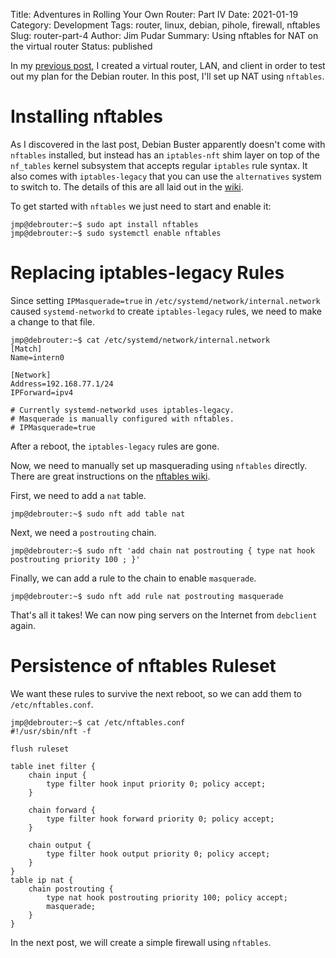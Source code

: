 Title: Adventures in Rolling Your Own Router: Part IV
Date: 2021-01-19
Category: Development
Tags: router, linux, debian, pihole, firewall, nftables
Slug: router-part-4
Author: Jim Pudar
Summary: Using nftables for NAT on the virtual router
Status: published

<!-- markdownlint-disable line-length no-trailing-punctuation -->

In my [previous post]({filename}/debian-router-3.md), I created a virtual
router, LAN, and client in order to test out my plan for the Debian router. In
this post, I'll set up NAT using `nftables`.

# Installing nftables

As I discovered in the last post, Debian Buster apparently doesn't come with
`nftables` installed, but instead has an `iptables-nft` shim layer on top of
the `nf_tables` kernel subsystem that accepts regular `iptables` rule syntax.
It also comes with `iptables-legacy` that you can use the `alternatives`
system to switch to. The details of this are all laid out in the
[wiki](https://wiki.debian.org/nftables).

To get started with `nftables` we just need to start and enable it:

```text
jmp@debrouter:~$ sudo apt install nftables
jmp@debrouter:~$ sudo systemctl enable nftables
```

# Replacing iptables-legacy Rules

Since setting `IPMasquerade=true` in `/etc/systemd/network/internal.network`
caused `systemd-networkd` to create `iptables-legacy` rules, we need to make
a change to that file.

```text
jmp@debrouter:~$ cat /etc/systemd/network/internal.network
[Match]
Name=intern0

[Network]
Address=192.168.77.1/24
IPForward=ipv4

# Currently systemd-networkd uses iptables-legacy.
# Masquerade is manually configured with nftables.
# IPMasquerade=true
```

After a reboot, the `iptables-legacy` rules are gone.

Now, we need to manually set up masquerading using `nftables` directly. There
are great instructions on the [nftables
wiki](https://wiki.nftables.org/wiki-nftables/index.php/Performing_Network_Address_Translation_(NAT)).

First, we need to add a `nat` table.

```text
jmp@debrouter:~$ sudo nft add table nat
```

Next, we need a `postrouting` chain.

```text
jmp@debrouter:~$ sudo nft 'add chain nat postrouting { type nat hook postrouting priority 100 ; }'
```

Finally, we can add a rule to the chain to enable `masquerade`.

```text
jmp@debrouter:~$ sudo nft add rule nat postrouting masquerade
```

That's all it takes! We can now ping servers on the Internet from `debclient`
again.

# Persistence of nftables Ruleset

We want these rules to survive the next reboot, so we can add them to
`/etc/nftables.conf`.

```text
jmp@debrouter:~$ cat /etc/nftables.conf
#!/usr/sbin/nft -f

flush ruleset

table inet filter {
    chain input {
        type filter hook input priority 0; policy accept;
    }

    chain forward {
        type filter hook forward priority 0; policy accept;
    }

    chain output {
        type filter hook output priority 0; policy accept;
    }
}
table ip nat {
    chain postrouting {
        type nat hook postrouting priority 100; policy accept;
        masquerade;
    }
}
```

In the next post, we will create a simple firewall using `nftables`.
